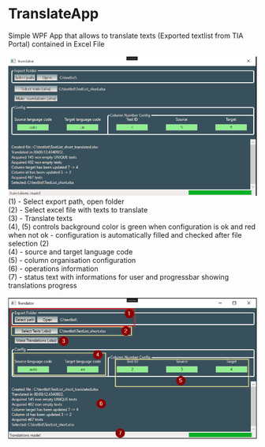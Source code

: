 # TranslateApp
Simple WPF App that allows to translate texts (Exported textlist from TIA Portal) contained in Excel File\
\
![](TranslateApp/Screenshots/TranslateApp_ss0.png)
\
(1) - Select export path, open folder\
(2) - Select excel file with texts to translate\
(3) - Translate texts\
(4), (5) controls background color is green when configuration is ok and red when not ok - configuration is automatically filled and checked after file selection (2)\
(4) - source and target language code\
(5) - column organisation configuration\
(6) - operations information\
(7) - status text with informations for user and progressbar showing translations progress\
\
![](TranslateApp/Screenshots/TranslateApp_ss1.png)
